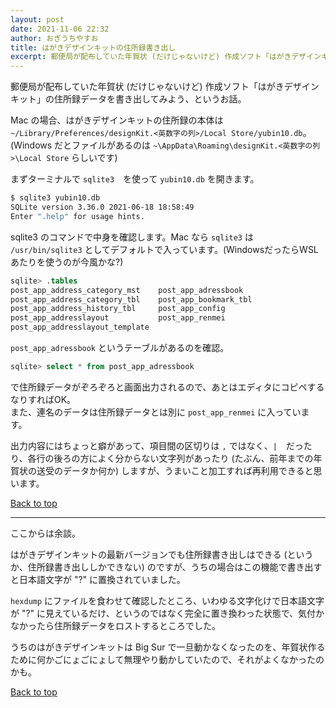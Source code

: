 ```yaml
---
layout: post
date: 2021-11-06 22:32
author: おぎうちやすお
title: はがきデザインキットの住所録書き出し
excerpt: 郵便局が配布していた年賀状 (だけじゃないけど) 作成ソフト「はがきデザインキット」の住所録データを書き出してみよう、というお話。
---
```


郵便局が配布していた年賀状 (だけじゃないけど) 作成ソフト「はがきデザインキット」の住所録データを書き出してみよう、というお話。

Mac の場合、はがきデザインキットの住所録の本体は `~/Library/Preferences/designKit.<英数字の列>/Local Store/yubin10.db`。  
(Windows だとファイルがあるのは `~\AppData\Roaming\designKit.<英数字の列>\Local Store` らしいです)

まずターミナルで `sqlite3`　を使って `yubin10.db` を開きます。

```sh
$ sqlite3 yubin10.db
SQLite version 3.36.0 2021-06-18 18:58:49
Enter ".help" for usage hints.
```

sqlite3 のコマンドで中身を確認します。Mac なら `sqlite3` は `/usr/bin/sqlite3` としてデフォルトで入っています。(WindowsだったらWSLあたりを使うのが今風かな?)

```sql
sqlite> .tables
post_app_address_category_mst    post_app_adressbook
post_app_address_category_tbl    post_app_bookmark_tbl
post_app_address_history_tbl     post_app_config
post_app_addresslayout           post_app_renmei
post_app_addresslayout_template
```

`post_app_adressbook` というテーブルがあるのを確認。

``` sql
sqlite> select * from post_app_adressbook
```
で住所録データがぞろぞろと画面出力されるので、あとはエディタにコピペするなりすればOK。  
また、連名のデータは住所録データとは別に `post_app_renmei` に入っています。

出力内容にはちょっと癖があって、項目間の区切りは `,` ではなく、`|`　だったり、各行の後ろの方によく分からない文字列があったり (たぶん、前年までの年賀状の送受のデータか何か) しますが、うまいこと加工すれば再利用できると思います。

[Back to top](/)

----

ここからは余談。

はがきデザインキットの最新バージョンでも住所録書き出しはできる (というか、住所録書き出ししかできない) のですが、うちの場合はこの機能で書き出すと日本語文字が "?" に置換されていました。

`hexdump` にファイルを食わせて確認したところ、いわゆる文字化けで日本語文字が "?" に見えているだけ、というのではなく完全に置き換わった状態で、気付かなかったら住所録データをロストするところでした。

うちのはがきデザインキットは Big Sur で一旦動かなくなったのを、年賀状作るために何かごにょごにょして無理やり動かしていたので、それがよくなかったのかも。

[Back to top](/)